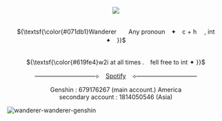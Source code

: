 <p align="center">
<img src="https://github.com/user-attachments/assets/3418792b-e7cd-457c-a3a7-a3397b8499c2" />
</p>


<p align="center">
  <br> ${\textsf{\color{#071db1}Wanderer　　Any pronoun　✦　c + h　 ,   int　✦　}}$ <br>
 
<p align="center">
  <br> ${\textsf{\color{#619fe4}w2i at all times .　fell free to int  ✦ }}$ <br>


<p align="center">
——————————⟣⠀ <a href="https://open.spotify.com/user/31akliaw36bcjt5fhwpzckkznwl4?si=65133e95ac2e4137">Spotify</a> ⠀⟢——————————

<p align="center">
Genshin : 679176267 (main account.) America <br/>
secondary account : 1814050546 (Asia)
</p>




![wanderer-wanderer-genshin](https://github.com/user-attachments/assets/a50660ee-8db7-4ebb-be8a-14826a26678b)
